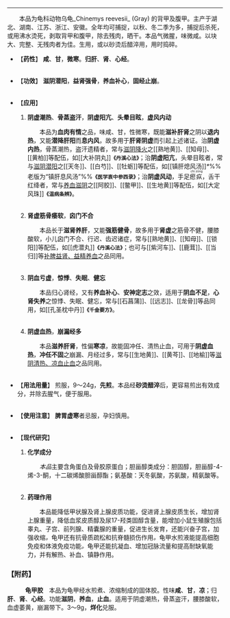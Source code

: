 ---
&emsp;&emsp;本品为龟科动物乌龟_Chinemys reevesii_ (Gray) 的背甲及腹甲。主产于湖北、湖南、江苏、浙江、安徽。全年均可捕捉，以秋、冬二季为多，捕捉后杀死，或用沸水烫死，剥取背甲和腹甲，除去残肉，晒干。本品气微腥，味微咸。以块大、完整、无残肉者为佳。生用，或以砂烫后醋淬用，用时捣碎。

- 【**药性**】
	**咸**、**甘**，**微寒**。**归肝**、**肾**、**心经**。<br></br>

- 【**功效**】
	**滋阴潜阳**，**益肾强骨**，**养血补心**，**固经止崩**。<br></br>

- 【**应用**】
	1. **阴虚潮热**、**骨蒸盗汗**，**阴虚阳亢**、**头晕目眩**，**虚风内动**
		
		&emsp;&emsp;本品为**血肉有情**之品，味咸、甘，性微寒，既能**滋补肝肾**之阴以**退内热**，又能**潜降肝阳**而**息内风**，故多用于**肝肾阴虚**而引起上述诸证。治**阴虚内热**，骨蒸潮热，盗汗遗精者，常与<ins>滋阴降火</ins>之[[熟地黄]]、[[知母]]、[[黄柏]]等配伍，如[[大补阴丸]]**`《丹溪心法》`**；治**阴虚阳亢**，头晕目眩者，常与<ins>滋阴潜阳</ins>之[[天冬]]、[[白芍]]、[[牡蛎]]等配伍，如[[镇肝熄风汤]]<dfn>\*</dfn>%%老版为“镇肝息风汤”%%**`《医学衷中参西录》`**；治**阴虚风动**，手足<ruby>瘛
		<rp>(</rp><rt>chì</rt><rp>)</rp></ruby><ruby>疭
		<rp>(</rp><rt>zòng</rt><rp>)</rp></ruby>，舌干红绛者，常与<ins>养血滋阴</ins>之[[阿胶]]、[[鳖甲]]、[[生地黄]]等配伍，如[[大定风珠]]**`《温病条辨》`**。<br></br>
	
	2. **肾虚筋骨痿软**，**囟门不合**
		
		&emsp;&emsp;本品长于**滋肾养肝**，又能**强筋健骨**，故多用于**肾虚**之筋骨不健，腰膝酸软，小儿囟门不合<dfn>、</dfn>行迟<dfn>、</dfn>齿迟诸症，常与[[熟地黄]]、[[知母]]、[[锁阳]]等配伍，如[[虎潜丸]]**`《丹溪心法》`**；也可与[[紫河车]]、[[鹿茸]]、[[当归]]等<ins>补脾益肾、益精养血</ins>之品同用。<br></br>
	
	3. **阴血亏虚**，**惊悸**、**失眠**、**健忘**
		
		&emsp;&emsp;本品归心肾经，又有**养血补心**<dfn>、</dfn>**安神定志**之效，适用于**阴血不足**，**心肾失养**之惊悸、失眠、健忘，常与[[石菖蒲]]、[[远志]]、[[龙骨]]等品同用，如[[孔圣枕中丹]]**`《千金要方》`**。<br></br>
	
	4. **阴虚血热**，**崩漏经多**
		
		&emsp;&emsp;本品**滋养肝肾**，性偏**寒凉**，故能固冲任<dfn>、</dfn>清热止血，可用于**阴虚血热**，**冲任不固**之崩漏、月经过多，常与[[生地黄]]、[[黄芩]]、[[地榆]]等<ins>滋阴清热、凉血止血</ins>之品同用。<br></br>

- 【**用法用量**】
	煎服，9～24g，**先煎**。本品经**砂烫醋淬**后，更容易煎出有效成分，并除去腥气，便于服用。<br></br>

- 【**使用注意**】
	**脾胃虚寒**者忌服，孕妇慎用。<br></br>

- 【**现代研究**】
	1. **化学成分**
		
		&emsp;&emsp;<dfn>本品</dfn>主要含角蛋白及骨胶原蛋白；胆甾醇类成分：胆固醇，胆甾醇-$4$-烯-$3$-酮，十二碳烯酸胆甾醇酯；氨基酸：天冬氨酸，苏氨酸，精氨酸等。<br></br>
	
	2. **药理作用**
		
		&emsp;&emsp;本品能降低甲状腺及肾上腺皮质功能，促进肾上腺皮质生长，增加肾上腺重量，降低血浆皮质醇及尿$17$-羟类固醇含量，能增加小鼠生殖腺包括睾丸、子宫、前列腺、精囊腺的重量，促进生长发育，还能兴奋子宫，加强收缩<dfn>。</dfn>龟甲还有抗骨质疏松和抗脊髓损伤作用<dfn>。</dfn>龟甲水煎液能提高细胞免疫和体液免疫功能<dfn>。</dfn>龟甲还能抗凝血、增加冠脉流量和提高耐缺氧能力，并有解热、补血、镇静作用。

### 【附药】

&emsp;&emsp;&emsp;**龟甲胶**&emsp;本品为龟甲经水煎煮、浓缩制成的固体胶。性味**咸**、**甘**，**凉**；归**肝**、**肾**、**心经**。功能**滋阴**，**养血**，**止血**。适用于阴虚潮热，骨蒸盗汗，腰膝酸软，血虚萎黄，崩漏带下。3～9g，**烊化**兑服。